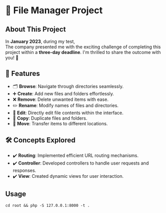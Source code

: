# 📂 File Manager Project

## About This Project

In **January 2023**, during my test, \
The company presented me with the exciting challenge of completing this project within a **three-day deadline**. I'm thrilled to share the outcome with you! 🚀

## 🎯 Features

- 🗂️ **Browse**: Navigate through directories seamlessly.
- ➕ **Create**: Add new files and folders effortlessly.
- ❌ **Remove**: Delete unwanted items with ease.
- ✏️ **Rename**: Modify names of files and directories.
- 📝 **Edit**: Directly edit file contents within the interface.
- 📄 **Copy**: Duplicate files and folders.
- 🔀 **Move**: Transfer items to different locations.

## 🛠️ Concepts Explored

- :heavy_check_mark: **Routing**: Implemented efficient URL routing mechanisms.
- :heavy_check_mark: **Controller**: Developed controllers to handle user requests and responses.
- :heavy_check_mark: **View**: Created dynamic views for user interaction.

## Usage
```shell
cd root && php -S 127.0.0.1:8000 -t .
```

